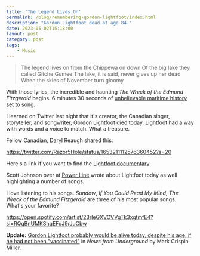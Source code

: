 ```yaml
---
title: 'The Legend Lives On'
permalink: /blog/remembering-gordon-lightfoot/index.html
description: "Gordon Lightfoot dead at age 84."
date: 2023-05-02T15:18:00
layout: post
category: post
tags:
    - Music
---
```


>   The legend lives on from the Chippewa on down
>   Of the big lake they called Gitche Gumee
>   The lake, it is said, never gives up her dead
>   When the skies of November turn gloomy

With those lyrics, the incredible and haunting _The Wreck of the Edmund Fitzgerald_ begins. 6 minutes 30 seconds of [unbelievable maritime history](https://ssedmundfitzgerald.org/) set to song.

I learned on Twitter last night that it's creator, the Canadian singer, storyteller, and songwriter, Gordon Lightfoot died today. Lightfoot had a way with words and a voice to match. What a treasure.

Fellow Canadian, Daryl Reaugh shared this:

https://twitter.com/Razor5Hole/status/1653211112576360452?s=20

Here's a link if you want to find the [Lightfoot documentary](https://www.justwatch.com/us/movie/gordon-lightfoot-if-you-could-read-my-mind).

Scott Johnson over at [Power Line](https://www.powerlineblog.com/archives/2023/05/gordon-lightfoot-dies-at-84.php) wrote about Lightfoot today as well highlighting a number of songs.

I love listening to his songs. _Sundow_, _If You Could Read My Mind_, _The Wreck of the Edmund Fitzgerald_ are three of his most popular songs. What's your favorite?

https://open.spotify.com/artist/23rleGXVOVVgTk3xgtmfE4?si=RQqBnUMKShqEFoJ9rJuCbw

**Update:** [Gordon Lightfoot probably would be alive today, despite his age, if he had not been "vaccinated"](https://markcrispinmiller.substack.com/p/gordon-lightfoot-probably-would-be) in _News from Underground_ by Mark Crispin Miller.